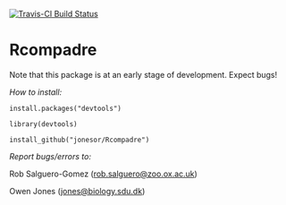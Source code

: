 [![Travis-CI Build Status](https://travis-ci.org/jonesor/Rcompadre.svg?branch=devel)](https://travis-ci.org/jonesor/Rcompadre)


Rcompadre
==========

Note that this package is at an early stage of development. 
Expect bugs!

*How to install:*

`install.packages("devtools")`

`library(devtools)`

`install_github("jonesor/Rcompadre")`



*Report bugs/errors to:*

Rob Salguero-Gomez (rob.salguero@zoo.ox.ac.uk)

Owen Jones (jones@biology.sdu.dk)

